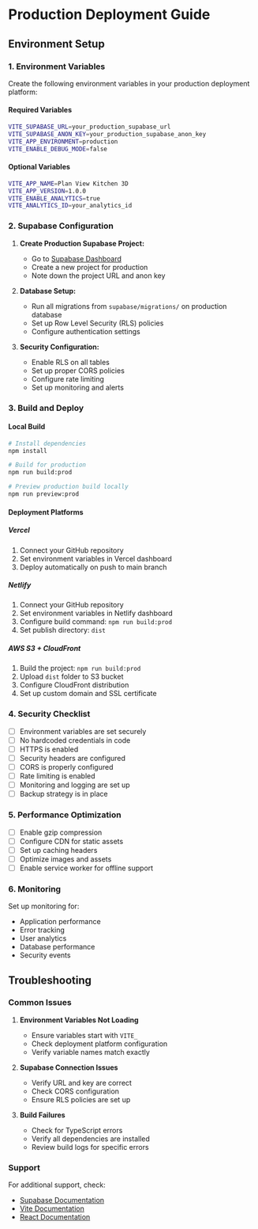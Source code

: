 # Production Deployment Guide

## Environment Setup

### 1. Environment Variables

Create the following environment variables in your production deployment platform:

#### Required Variables
```bash
VITE_SUPABASE_URL=your_production_supabase_url
VITE_SUPABASE_ANON_KEY=your_production_supabase_anon_key
VITE_APP_ENVIRONMENT=production
VITE_ENABLE_DEBUG_MODE=false
```

#### Optional Variables
```bash
VITE_APP_NAME=Plan View Kitchen 3D
VITE_APP_VERSION=1.0.0
VITE_ENABLE_ANALYTICS=true
VITE_ANALYTICS_ID=your_analytics_id
```

### 2. Supabase Configuration

1. **Create Production Supabase Project:**
   - Go to [Supabase Dashboard](https://supabase.com/dashboard)
   - Create a new project for production
   - Note down the project URL and anon key

2. **Database Setup:**
   - Run all migrations from `supabase/migrations/` on production database
   - Set up Row Level Security (RLS) policies
   - Configure authentication settings

3. **Security Configuration:**
   - Enable RLS on all tables
   - Set up proper CORS policies
   - Configure rate limiting
   - Set up monitoring and alerts

### 3. Build and Deploy

#### Local Build
```bash
# Install dependencies
npm install

# Build for production
npm run build:prod

# Preview production build locally
npm run preview:prod
```

#### Deployment Platforms

##### Vercel
1. Connect your GitHub repository
2. Set environment variables in Vercel dashboard
3. Deploy automatically on push to main branch

##### Netlify
1. Connect your GitHub repository
2. Set environment variables in Netlify dashboard
3. Configure build command: `npm run build:prod`
4. Set publish directory: `dist`

##### AWS S3 + CloudFront
1. Build the project: `npm run build:prod`
2. Upload `dist` folder to S3 bucket
3. Configure CloudFront distribution
4. Set up custom domain and SSL certificate

### 4. Security Checklist

- [ ] Environment variables are set securely
- [ ] No hardcoded credentials in code
- [ ] HTTPS is enabled
- [ ] Security headers are configured
- [ ] CORS is properly configured
- [ ] Rate limiting is enabled
- [ ] Monitoring and logging are set up
- [ ] Backup strategy is in place

### 5. Performance Optimization

- [ ] Enable gzip compression
- [ ] Configure CDN for static assets
- [ ] Set up caching headers
- [ ] Optimize images and assets
- [ ] Enable service worker for offline support

### 6. Monitoring

Set up monitoring for:
- Application performance
- Error tracking
- User analytics
- Database performance
- Security events

## Troubleshooting

### Common Issues

1. **Environment Variables Not Loading**
   - Ensure variables start with `VITE_`
   - Check deployment platform configuration
   - Verify variable names match exactly

2. **Supabase Connection Issues**
   - Verify URL and key are correct
   - Check CORS configuration
   - Ensure RLS policies are set up

3. **Build Failures**
   - Check for TypeScript errors
   - Verify all dependencies are installed
   - Review build logs for specific errors

### Support

For additional support, check:
- [Supabase Documentation](https://supabase.com/docs)
- [Vite Documentation](https://vitejs.dev/guide/)
- [React Documentation](https://react.dev/)

